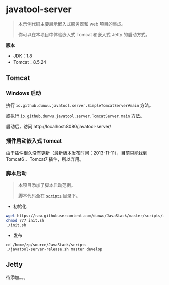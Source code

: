 # javatool-server

> 本示例代码主要展示嵌入式服务器和 web 项目的集成。
>
> 你可以在本项目中体验嵌入式 Tomcat 和嵌入式 Jetty 的启动方式。
>

**版本**

* JDK：1.8
* Tomcat：8.5.24

## Tomcat

### Windows 启动

执行 `io.github.dunwu.javatool.server.SimpleTomcatServer#main` 方法。

或执行 `io.github.dunwu.javatool.server.TomcatServer.main` 方法。

启动后，访问 http://localhost:8080/javatool-server/

### 插件启动嵌入式 Tomcat

由于插件很久没有更新（最新版本发布时间：2013-11-11），目前只能找到 Tomcat6 、Tomcat7 插件，所以弃用。

### 脚本启动

> 本项目添加了脚本启动范例。
>
> 脚本代码全在 [`scripts`](https://github.com/dunwu/JavaStack/tree/master/scripts) 目录下。

* 初始化

```bash
wget https://raw.githubusercontent.com/dunwu/JavaStack/master/scripts/init.sh
chmod 777 init.sh
./init.sh
```

* 发布

```
cd /home/zp/source/JavaStack/scripts
./javatool-server-release.sh master develop
```

## Jetty

待添加。。。
